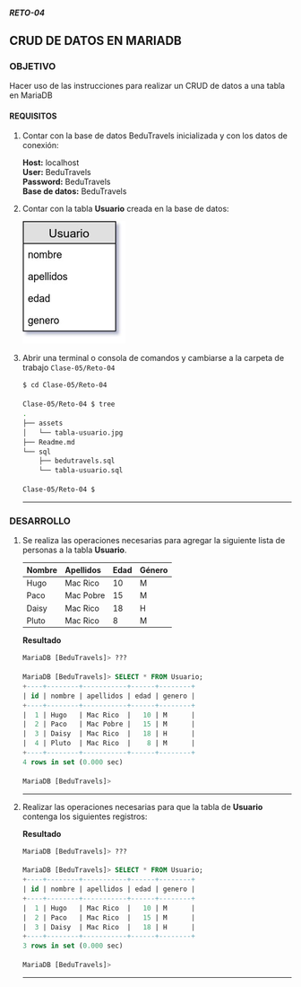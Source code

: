 ##### RETO-04
## CRUD DE DATOS EN MARIADB

### OBJETIVO
Hacer uso de las instrucciones para realizar un CRUD de datos a una tabla en MariaDB

#### REQUISITOS
1. Contar con la base de datos BeduTravels inicializada y con los datos de conexión:

   __Host:__ localhost \
   __User:__ BeduTravels \
   __Password:__ BeduTravels \
   __Base de datos:__ BeduTravels

1. Contar con la tabla __Usuario__ creada en la base de datos:

   ![Tabla Usuario](assets/tabla-usuario.jpg)

1. Abrir una terminal o consola de comandos y cambiarse a la carpeta de trabajo `Clase-05/Reto-04`

   ```sh
   $ cd Clase-05/Reto-04

   Clase-05/Reto-04 $ tree
   .
   ├── assets
   │   └── tabla-usuario.jpg
   ├── Readme.md
   └── sql
       ├── bedutravels.sql
       └── tabla-usuario.sql

   Clase-05/Reto-04 $
   ```
   ***


### DESARROLLO
1. Se realiza las operaciones necesarias para agregar la siguiente lista de personas a la tabla __Usuario__.

   | Nombre | Apellidos | Edad | Género |
   | ------ | --------- | ---- | ------ |
   | Hugo | Mac Rico | 10 | M |
   | Paco | Mac Pobre | 15 | M |
   | Daisy | Mac Rico | 18 | H |
   | Pluto | Mac Rico | 8 | M |

   __Resultado__

   ```sql
   MariaDB [BeduTravels]> ???

   MariaDB [BeduTravels]> SELECT * FROM Usuario;
   +----+--------+-----------+------+--------+
   | id | nombre | apellidos | edad | genero |
   +----+--------+-----------+------+--------+
   |  1 | Hugo   | Mac Rico  |   10 | M      |
   |  2 | Paco   | Mac Pobre |   15 | M      |
   |  3 | Daisy  | Mac Rico  |   18 | H      |
   |  4 | Pluto  | Mac Rico  |    8 | M      |
   +----+--------+-----------+------+--------+
   4 rows in set (0.000 sec)

   MariaDB [BeduTravels]>
   ```
   ***


2. Realizar las operaciones necesarias para que la tabla de __Usuario__ contenga los siguientes registros:

   __Resultado__

   ```sql
   MariaDB [BeduTravels]> ???

   MariaDB [BeduTravels]> SELECT * FROM Usuario;
   +----+--------+-----------+------+--------+
   | id | nombre | apellidos | edad | genero |
   +----+--------+-----------+------+--------+
   |  1 | Hugo   | Mac Rico  |   10 | M      |
   |  2 | Paco   | Mac Rico  |   15 | M      |
   |  3 | Daisy  | Mac Rico  |   18 | H      |
   +----+--------+-----------+------+--------+
   3 rows in set (0.000 sec)

   MariaDB [BeduTravels]>
   ```
   ***
